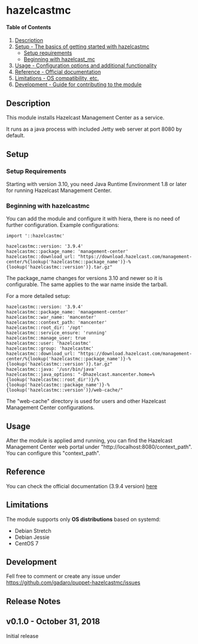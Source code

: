 
# hazelcastmc

#### Table of Contents

1. [Description](#description)
2. [Setup - The basics of getting started with hazelcastmc](#setup)
    * [Setup requirements](#setup-requirements)
    * [Beginning with hazelcast_mc](#beginning-with-hazelcastmc)
3. [Usage - Configuration options and additional functionality](#usage)
4. [Reference - Official documentation](#reference)
4. [Limitations - OS compatibility, etc.](#limitations)
5. [Development - Guide for contributing to the module](#development)

## Description

This module installs Hazelcast Management Center as a service.

It runs as a java process with included Jetty web server at port 8080 by default.

## Setup

### Setup Requirements

Starting with version 3.10, you need Java Runtime Environment 1.8 or later for running Hazelcast Management Center.

### Beginning with hazelcastmc

You can add the module and configure it with hiera, there is no need of further configuration. Example configurations:

```puppet
import '::hazelcastmc'
```

```puppet
hazelcastmc::version: '3.9.4'
hazelcastmc::package_name: 'management-center'
hazelcastmc::download_url: "https://download.hazelcast.com/management-center/%{lookup('hazelcastmc::package_name')}-%{lookup('hazelcastmc::version')}.tar.gz"
```

The package_name changes for versions 3.10 and newer so it is configurable. The same applies to the war name inside the tarball.

For a more detailed setup:

```puppet
hazelcastmc::version: '3.9.4'
hazelcastmc::package_name: 'management-center'
hazelcastmc::war_name: 'mancenter'
hazelcastmc::context_path: 'mancenter'
hazelcastmc::root_dir: '/opt'
hazelcastmc::service_ensure: 'running'
hazelcastmc::manage_user: true
hazelcastmc::user: 'hazelcastmc'
hazelcastmc::group: 'hazelcastmc'
hazelcastmc::download_url: "https://download.hazelcast.com/management-center/%{lookup('hazelcastmc::package_name')}-%{lookup('hazelcastmc::version')}.tar.gz"
hazelcastmc::java: '/usr/bin/java'
hazelcastmc::java_options: "-Dhazelcast.mancenter.home=%{lookup('hazelcastmc::root_dir')}/%{lookup('hazelcastmc::package_name')}-%{lookup('hazelcastmc::version')}/web-cache/"
```

The "web-cache" directory is used for users and other Hazelcast Management Center configurations.

## Usage

After the module is applied amd running, you can find the Hazelcast Management Center web portal under "http://localhost:8080/context_path". You can configure this "context_path".

## Reference

You can check the official documentation (3.9.4 version) [here](https://docs.hazelcast.org/docs/management-center/3.9.4/manual/html/Deploying_and_Starting.html)

## Limitations

The module supports only **OS distributions** based on systemd:

* Debian Stretch
* Debian Jessie
* CentOS 7

## Development

Fell free to comment or create any issue under https://github.com/gadaro/puppet-hazelcastmc/issues

## Release Notes

## v0.1.0 - October 31, 2018
Initial release
